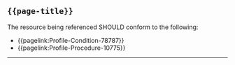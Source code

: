## <code>{{page-title}}</code>

The resource being referenced SHOULD conform to the following:
-  {{pagelink:Profile-Condition-78787}}
-  {{pagelink:Profile-Procedure-10775}}

---
